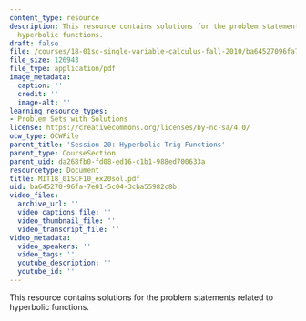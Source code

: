```yaml
---
content_type: resource
description: This resource contains solutions for the problem statements related to
  hyperbolic functions.
draft: false
file: /courses/18-01sc-single-variable-calculus-fall-2010/ba64527096fa7e015c043cba55982c8b_MIT18_01SCF10_ex20sol.pdf
file_size: 126943
file_type: application/pdf
image_metadata:
  caption: ''
  credit: ''
  image-alt: ''
learning_resource_types:
- Problem Sets with Solutions
license: https://creativecommons.org/licenses/by-nc-sa/4.0/
ocw_type: OCWFile
parent_title: 'Session 20: Hyperbolic Trig Functions'
parent_type: CourseSection
parent_uid: da268fb0-fd08-ed16-c1b1-988ed700633a
resourcetype: Document
title: MIT18_01SCF10_ex20sol.pdf
uid: ba645270-96fa-7e01-5c04-3cba55982c8b
video_files:
  archive_url: ''
  video_captions_file: ''
  video_thumbnail_file: ''
  video_transcript_file: ''
video_metadata:
  video_speakers: ''
  video_tags: ''
  youtube_description: ''
  youtube_id: ''
---
```

This resource contains solutions for the problem statements related to hyperbolic functions.